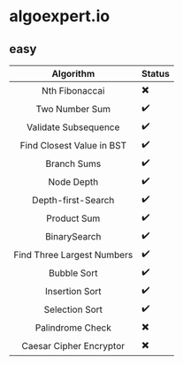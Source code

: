 # algoexpert.io

## easy
| Algorithm | Status |
|:-------:|:----------- |
| Nth Fibonaccai | ✖️ |
| Two Number Sum | ✔️ |
| Validate Subsequence | ✔️️ |
| Find Closest Value in BST | ✔️️ |
| Branch Sums | ✔️️ |
| Node Depth | ✔️️ |
| Depth-first-Search | ✔️️ |
| Product Sum | ✔️️ |
| BinarySearch | ✔️️ |
| Find Three Largest Numbers | ✔️️ |
| Bubble Sort | ✔️️ |
| Insertion Sort | ✔️️ |
| Selection Sort | ✔️️ |
| Palindrome Check | ✖️ |
| Caesar Cipher Encryptor | ✖️ |
